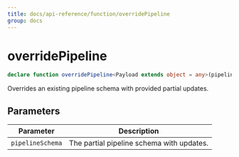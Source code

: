 ```yaml
---
title: docs/api-reference/function/overridePipeline
group: docs
---
```


# overridePipeline

```ts
declare function overridePipeline<Payload extends object = any>(pipelineSchema: IPipelineSchema<Payload>): IPipelineSchema<Payload>;
```

Overrides an existing pipeline schema with provided partial updates.

## Parameters

| Parameter | Description |
|-----------|-------------|
| `pipelineSchema` | The partial pipeline schema with updates. |

